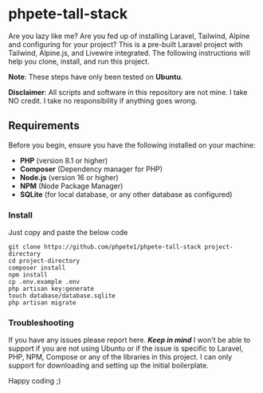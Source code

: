 # phpete-tall-stack

Are you lazy like me? Are you fed up of installing Laravel, Tailwind, Alpine and configuring for your project?
This is a pre-built Laravel project with Tailwind, Alpine.js, and Livewire integrated. The following instructions will help you clone, install, and run this project.

**Note**: These steps have only been tested on **Ubuntu**.

**Disclaimer**: All scripts and software in this repository are not mine. I take NO credit. I take no responsibility if anything goes wrong.

## Requirements

Before you begin, ensure you have the following installed on your machine:

- **PHP** (version 8.1 or higher)
- **Composer** (Dependency manager for PHP)
- **Node.js** (version 16 or higher)
- **NPM** (Node Package Manager)
- **SQLite** (for local database, or any other database as configured)

### Install

Just copy and paste the below code

```
git clone https://github.com/phpete1/phpete-tall-stack project-directory
cd project-directory
composer install
npm install
cp .env.example .env
php artisan key:generate
touch database/database.sqlite
php artisan migrate
```
### Troubleshooting

If you have any issues please report here.
***Keep in mind*** I won't be able to support if you are not using Ubuntu or if the issue is specific to Laravel, PHP, NPM, Compose or any of the libraries in this project. I can only support for downloading and setting up the initial boilerplate.

Happy coding ;)
